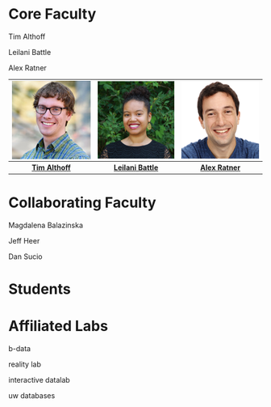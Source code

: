 # Core Faculty

Tim Althoff

Leilani Battle

Alex Ratner

<table>
  <tr>
    <td><img style="display:block;" src="assets/images/faculty/tim.jpg"     width="100%"></td>
    <td><img style="display:block;" src="assets/images/faculty/leilani.jpg" width="100%"></td>
    <td><img style="display:block;" src="assets/images/faculty/alex.jpg"    width="100%"></td>
  </tr>
  <tr>
     <th><a href="https://timalthoff.de/">Tim Althoff</a></th>
     <th><a href="https://homes.cs.washington.edu/~leibatt/bio.html">Leilani Battle</a></th>
     <th><a href="https://ajratner.github.io/">Alex Ratner</a></th>
  </tr>
 </table>

# Collaborating Faculty

Magdalena Balazinska

Jeff Heer

Dan Sucio

# Students

# Affiliated Labs

b-data

reality lab

interactive datalab

uw databases
